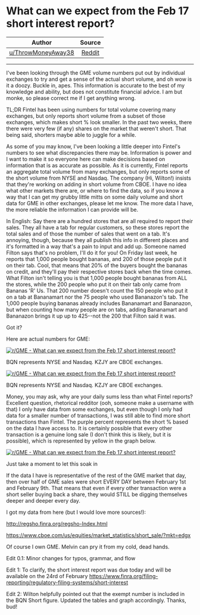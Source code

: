 What can we expect from the Feb 17 short interest report?
=========================================================

| Author       | Source       | 
| :-------------: |:-------------:|
| [u/ThrowMoneyAway38](https://www.reddit.com/user/ThrowMoneyAway38/)| [Reddit](https://www.reddit.com/r/GME/comments/lm7840/what_can_we_expect_from_the_feb_17_short_interest/) | 

---

I've been looking through the GME volume numbers put out by individual exchanges to try and get a sense of the actual short volume, and oh wow is it a doozy. Buckle in, apes. This information is accurate to the best of my knowledge and ability, but does not constitute financial advice. I am but monke, so please correct me if I get anything wrong.

TL;DR Fintel has been using numbers for total volume covering many exchanges, but only reports short volume from a subset of those exchanges, which makes short % look smaller. In the past two weeks, there there were very few (if any) shares on the market that weren't short. That being said, shorters maybe able to juggle for a while.

As some of you may know, I've been looking a little deeper into Fintel's numbers to see what discrepancies there may be. Information is power and I want to make it so everyone here can make decisions based on information that is as accurate as possible. As it is currently, Fintel reports an aggregate total volume from many exchanges, but only reports some of the short volume from NYSE and Nasdaq. The company (Hi, Wilton!) insists that they're working on adding in short volume from CBOE. I have no idea what other markets there are, or where to find the data, so if you know a way that I can get my grubby little mitts on some daily volume and short data for GME in other exchanges, please let me know. The more data I have, the more reliable the information I can provide will be.

In English: Say there are a hundred stores that are all required to report their sales. They all have a tab for regular customers, so these stores report the total sales and of those the number of sales that went on a tab. It's annoying, though, because they all publish this info in different places and it's formatted in a way that's a pain to input and add up. Someone named Filton says that's no problem, I'll do it for you! On Friday last week, he reports that 1,000 people bought bananas, and 200 of those people put it on their tab. Cool, that means that 20% of the buyers bought the bananas on credit, and they'll pay their respective stores back when the time comes. What Filton isn't telling you is that 1,000 people bought bananas from ALL the stores, while the 200 people who put it on their tab only came from Bananas 'R' Us. That 200 number doesn't count the 150 people who put it on a tab at Bananamart nor the 75 people who used Bananazon's tab. The 1,000 people buying bananas already includes Bananamart and Bananazon, but when counting how many people are on tabs, adding Bananamart and Bananazon brings it up up to 425--not the 200 that Filton said it was.

Got it?

Here are actual numbers for GME:

[![r/GME - What can we expect from the Feb 17 short interest report?](https://preview.redd.it/ueuro8mf76i61.jpg?width=1532&format=pjpg&auto=webp&s=6a0b4141d0cb8dcaec32e779d6e4bffa03815ebe)](https://preview.redd.it/ueuro8mf76i61.jpg?width=1532&format=pjpg&auto=webp&s=6a0b4141d0cb8dcaec32e779d6e4bffa03815ebe)

BQN represents NYSE and Nasdaq. KZJY are CBOE exchanges.

[![r/GME - What can we expect from the Feb 17 short interest report?](https://preview.redd.it/8gf414jh76i61.jpg?width=1392&format=pjpg&auto=webp&s=99088f215d6f65cd8ec347100fbb4190b9e71b11)](https://preview.redd.it/8gf414jh76i61.jpg?width=1392&format=pjpg&auto=webp&s=99088f215d6f65cd8ec347100fbb4190b9e71b11)

BQN represents NYSE and Nasdaq. KZJY are CBOE exchanges.

Money, you may ask, why are your daily sums less than what Fintel reports? Excellent question, rhetorical redditor (ooh, someone make a username with that) I only have data from some exchanges, but even though I only had data for a smaller number of transactions, I was still able to find more short transactions than Fintel. The purple percent represents the short % based on the data I have access to. It is certainly possible that every other transaction is a genuine long sale (I don't think this is likely, but it is possible), which is represented by yellow in the graph below.

[![r/GME - What can we expect from the Feb 17 short interest report?](https://preview.redd.it/nohp3jym76i61.png?width=682&format=png&auto=webp&s=de6f5fa24b8e0369691a25015750323565249aeb)](https://preview.redd.it/nohp3jym76i61.png?width=682&format=png&auto=webp&s=de6f5fa24b8e0369691a25015750323565249aeb)

Just take a moment to let this soak in

If the data I have is representative of the rest of the GME market that day, then over half of GME sales were short EVERY DAY between February 1st and February 9th. That means that even if every other transaction were a short seller buying back a share, they would STILL be digging themselves deeper and deeper every day.

I got my data from here (but I would love more sources!):

<http://regsho.finra.org/regsho-Index.html>

<https://www.cboe.com/us/equities/market_statistics/short_sale/?mkt=edgx>

Of course I own GME. Melvin can pry it from my cold, dead hands.

Edit 0.1: Minor changes for typos, grammar, and flow

Edit 1: To clarify, the short interest report was due today and will be available on the 24rd of February <https://www.finra.org/filing-reporting/regulatory-filing-systems/short-interest>

Edit 2: Wilton helpfully pointed out that the exempt number is included in the BQN Short figure. Updated the tables and graph accordingly. Thanks, bud!
